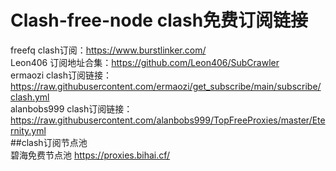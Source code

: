 # Clash-free-node clash免费订阅链接
freefq    clash订阅：https://www.burstlinker.com/  
Leon406    订阅地址合集：https://github.com/Leon406/SubCrawler  
ermaozi    clash订阅链接：https://raw.githubusercontent.com/ermaozi/get_subscribe/main/subscribe/clash.yml  
alanbobs999    clash订阅链接：https://raw.githubusercontent.com/alanbobs999/TopFreeProxies/master/Eternity.yml  
##clash订阅节点池  
碧海免费节点池    https://proxies.bihai.cf/  

